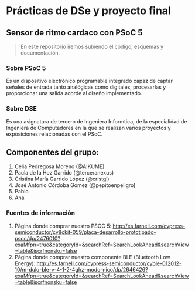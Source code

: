 # Prácticas de DSe y proyecto final 



## Sensor de ritmo cardaco con PSoC 5


> En este repositorio iremos subiendo el código, esquemas y documentación.  

### Sobre PSoC 5
Es un dispositivo electrónico programable integrado capaz de captar señales de entrada tanto analógicas como digitales, procesarlas y proporcionar una salida acorde al diseño implementado.

### Sobre DSE
Es una asignatura de tercero de Ingeniera Informtica, de la especialidad de Ingeniera de Computadores en la que se realizan varios proyectos y exposiciones relacionadas con el PSoC.


## Componentes del grupo:
1. Celia Pedregosa Moreno (@AIKUME)
2. Paula de la Hoz Garrido (@terceranexus)
3. Cristina María Garrido López (@cristgl)
4. José Antonio Córdoba Gómez (@pepitoenpeligro)
5. Pablo
6. Ana


### Fuentes de información
1. Página donde comprar nuestro PSOC 5: http://es.farnell.com/cypress-semiconductor/cy8ckit-059/placa-desarrollo-prototipado-psoc/dp/2476010?exaMfpn=true&categoryId=&searchRef=SearchLookAhead&searchView=table&iscrfnonsku=false
2. Página donde comprar nuestro componente BLE (Bluetooth Low Energy): http://es.farnell.com/cypress-semiconductor/cyble-012012-10/m-dulo-ble-v-4-1-2-4ghz-modo-nico/dp/2646426?exaMfpn=true&categoryId=&searchRef=SearchLookAhead&searchView=table&iscrfnonsku=false

